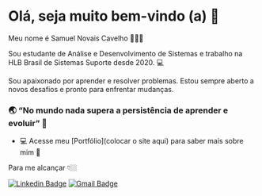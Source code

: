 # Olá, seja muito bem-vindo (a)  👋

Meu nome é Samuel Novais Cavelho 🧑🏽‍💻

Sou estudante de Análise e Desenvolvimento de Sistemas e trabalho na HLB Brasil de Sistemas Suporte desde 2020. 💻

Sou apaixonado por aprender e resolver problemas. Estou sempre aberto a novos desafios e pronto para enfrentar mudanças.   

### 🌏 “No mundo nada supera a persistência de aprender e evoluir” 🚀  


- 💻 Acesse meu [Portfólio](colocar o site aqui)
 para saber mais sobre mim 🙂
 
Para me alcançar   👇🏼

[![Linkedin Badge](https://img.shields.io/badge/-LinkedIn-blue?style=flat-square&logo=Linkedin&logoColor=white&link=https://www.linkedin.com/in/samuel-cavelho/)](https://www.linkedin.com/in/samuel-cavelho/)
[![Gmail Badge](https://img.shields.io/badge/-samuel.novais247@gmail.com-darkgreen?style=flat-square&logo=Gmail&logoColor=white&link=mailto:samuel.novais247@gmail.com)](mailto:samuel.novais247@gmail.com)



<!--
**samuelnovaiscavelho/samuelnovaiscavelho** is a ✨ _special_ ✨ repository because its `README.md` (this file) appears on your GitHub profile.

Here are some ideas to get you started:

- 🔭 I’m currently working on ...
- 🌱 I’m currently learning ...
- 👯 I’m looking to collaborate on ...
- 🤔 I’m looking for help with ...
- 💬 Ask me about ...
- 📫 How to reach me: ...
- 😄 Pronouns: ...
- ⚡ Fun fact: ...
-->
